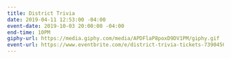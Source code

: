 ```yaml
---
title: District Trivia
date: 2019-04-11 12:53:00 -04:00
event-date: 2019-10-03 20:00:00 -04:00
end-time: 10PM
giphy-url: https://media.giphy.com/media/APDFlaP8poxD9DV1PM/giphy.gif
event-url: https://www.eventbrite.com/e/district-trivia-tickets-73904507371
---
```


